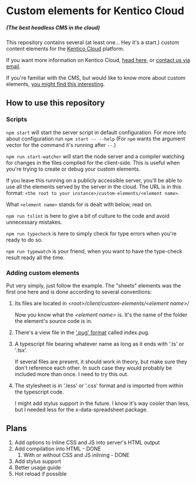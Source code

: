 # Custom elements for Kentico Cloud
##### (The best headless CMS in the cloud)

This repository contains several (at least one... Hey it's a start.) custom content elements for the [Kentico Cloud](https://kenticocloud.com/) platform.

If you want more information on Kentico Cloud, [head here](https://kenticocloud.com/docs-and-tutorials), or [contact us via email](mailto:cloud@kentico.com).

If you're familiar with the CMS, but would like to know more about custom elements, [you might find this interesting](https://developer.kenticocloud.com/docs/integrating-content-editing-features).

## How to use this repository

### Scripts

`npm start` will start the server script in default configuration. For more info about configuration run `npm start -- --help` (For `npm` wants the argument vector for the command it's running after `--`.)

`npm run start-watcher` will start the node server and a compiler watching for changes in the files compiled for the client-side. This is useful when you're trying to create or debug your custom elements.

If you leave this running on a publicly accessible server, you'll be able to use all the elements served by the server in the cloud. The URL is in this format: `<the root to your instance>/custom-elements/<element name>`.

What `<element name>` stands for is dealt with below, read on.

`npm run tslint` is here to give a bit of culture to the code and avoid unnecessary mistakes.

`npm run typecheck` is here to simply check for type errors when you're ready to do so.

`npm run typewatch` is your friend, when you want to have the type-check result ready all the time.

### Adding custom elements

Put very simply, just follow the example. The "sheets" elements was the first one here and is done according to several conventions:
1) Its files are located in _\<root\>/client/custom-elements/\<element name\>/_

   Now you know what the _\<element name\>_ is. It's the name of the folder the element's source code is in.
1)  There's a view file in the ['.pug' format](https://pugjs.org/api/getting-started.html) called index.pug.

1) A typescript file bearing whatever name as long as it ends with '.ts' or '.tsx'. 

   If several files are present, it should work in theory, but make sure they don't reference each other. In such case they would probably be included more than once. I need to try this out.

1) The stylesheet is in '.less' or '.css' format and is imported from within the typescript code.

   I might add stylus support in the future. I know it's way cooler than less, but I needed less for the x-data-spreadsheet package. 

## Plans
1) Add options to inline CSS and JS into server's HTML output
1) Add compilation into HTML - DONE
   1) With or without CSS and JS inlining - DONE
1) Add stylus support
1) Better usage guide
1) Hot reload if possible
